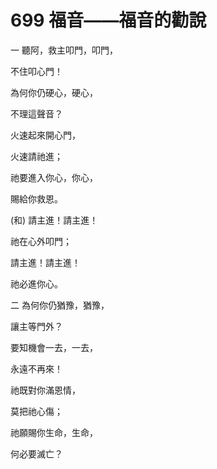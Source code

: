 # 699 福音――福音的勸說

一 聽阿，救主叩門，叩門，

不住叩心門！

為何你仍硬心，硬心，

不理這聲音？

火速起來開心門，

火速請祂進；

祂要進入你心，你心，

賜給你救恩。

(和) 請主進！請主進！

祂在心外叩門；

請主進！請主進！

祂必進你心。

二 為何你仍猶豫，猶豫，

讓主等門外？

要知機會一去，一去，

永遠不再來！

祂既對你滿恩情，

莫把祂心傷；

祂願賜你生命，生命，

何必要滅亡？

